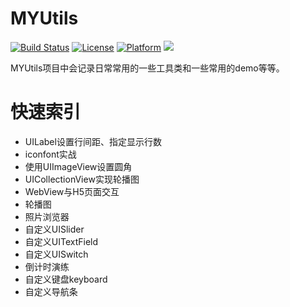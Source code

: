 # MYUtils

[![Build Status](https://travis-ci.org/sunjinshuai/MYUtils.svg?branch=master)](https://travis-ci.org/sunjinshuai/MYUtils/)
[![License](https://img.shields.io/cocoapods/l/MYUtils.svg?style=flat)](http://cocoapods.org/pods/MYUtils)
[![Platform](https://img.shields.io/cocoapods/p/MYUtils.svg?style=flat)](http://cocoapods.org/pods/MYUtils)
<img src="https://img.shields.io/badge/made%20with-%3C3-red.svg">

MYUtils项目中会记录日常常用的一些工具类和一些常用的demo等等。

# 快速索引

* UILabel设置行间距、指定显示行数
* iconfont实战
* 使用UIImageView设置圆角
* UICollectionView实现轮播图
* WebView与H5页面交互
* 轮播图
* 照片浏览器
* 自定义UISlider
* 自定义UITextField
* 自定义UISwitch
* 倒计时演练
* 自定义键盘keyboard
* 自定义导航条

